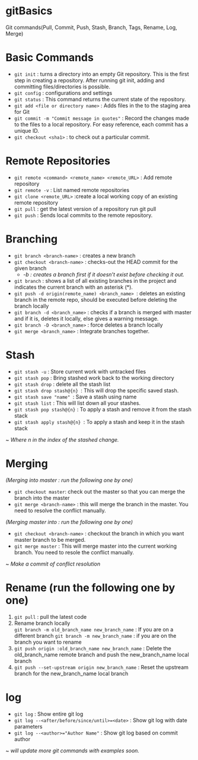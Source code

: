# gitBasics
Git commands(Pull, Commit, Push, Stash, Branch, Tags, Rename, Log, Merge)

# Basic Commands
- ```git init``` : turns a directory into an empty Git repository. This is the first step in creating a repository. After running git init, adding and committing files/directories is possible. 
- ```git config``` : configurations and settings
- ```git status``` : This command returns the current state of the repository.
- ```git add <file or directory name>``` : Adds files in the to the staging area for Git
- ```git commit -m "Commit message in quotes"``` : Record the changes made to the files to a local repository. For easy reference, each commit has a unique ID.
- ```git checkout <sha1>``` : to check out a particular commit.
  
  
# Remote Repositories
- ```git remote <command> <remote_name> <remote_URL>``` : Add remote repository
- ```git remote -v``` : List named remote repositories
- ```git clone <remote_URL>``` :create a local working copy of an existing remote repository
- ```git pull``` : get the latest version of a repository run git pull
- ```git push```  : Sends local commits to the remote repository.  


# Branching 
- ```git branch <branch-name>``` : creates a new branch
- ```git checkout <branch-name>``` : checks-out the HEAD commit for the given branch
    - *-b : creates a branch first if it doesn’t exist before checking it out.*
- ```git branch``` : shows a list of all existing branches in the project and indicates the current branch with an asterisk (*).
- ```git push -d origin(remote_name) <branch_name> ```: deletes an existing branch in the remote repo, should be executed before deleting the branch locally
- ```git branch -d <branch_name>``` : checks if a branch is merged with master and if it is, deletes it locally, else gives a warning message.
- ```git branch -D <branch_name>``` : force deletes a branch locally
- ```git merge <branch_name>``` : Integrate branches together.
  

# Stash
- ```git stash -u``` : Store current work with untracked files
- ```git stash pop``` : Bring stashed work back to the working directory
- ```git stash drop``` : delete all the stash list
- ```git stash drop stash@{n} ```:  This will drop the specific  saved stash.
- ```git stash save "name" ```: Save a stash using name
- ```git stash list``` : This will list down all your stashes.
- ```git stash pop stash@{n}``` : To apply a stash and remove it from the stash stack
- ```git stash apply stash@{n} ```: To apply a stash and keep it in the stash stack

~ *Where n in the index of the stashed change.*


# Merging 
 *(Merging <branch-name>  into master : run the following one by one)*
  
- ```git checkout master```: check out the master so that you can merge the branch into the master
- ```git merge <branch-name>``` : this will merge the branch in the master. You need to resolve the conflict manually.
 
 *(Merging  master into <branch-name> : run the following one by one)*
  
- ```git checkout <branch-name>``` :  checkout the branch in which you want master branch to be merged.
- ```git merge master``` :  This will merge master into the current working branch. You need to resole the conflict manually.   

~ *Make a commit of conflict resolution*


# Rename (run the following one by one)
1. ```git pull``` : pull the latest code
2.  Rename branch locally     
  ```git branch -m old_branch_name new_branch_name``` : If you are on a different branch
  ```git branch -m new_branch_name``` : if you are on the branch you want to rename
3. ```git push origin :old_branch_name new_branch_name``` : Delete the old_branch_name remote branch and push the new_branch_name local branch  
4. ```git push --set-upstream origin new_branch_name``` : Reset the upstream branch for the new_branch_name local branch


# log
- ```git log``` : Show entire git log
- ```git log --<after/before/since/until>=<date>``` : Show git log with date parameters
- ```git log --<author>="Author Name"``` : Show git log based on commit author



~ *will update more git commands with examples soon.*
